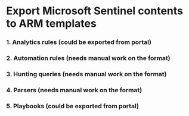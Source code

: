 # Export Microsoft Sentinel contents to ARM templates

### 1. Analytics rules (could be exported from portal)
### 2. Automation rules (needs manual work on the format)
### 3. Hunting queries (needs manual work on the format)
### 4. Parsers (needs manual work on the format)
### 5. Playbooks (could be exported from portal)
